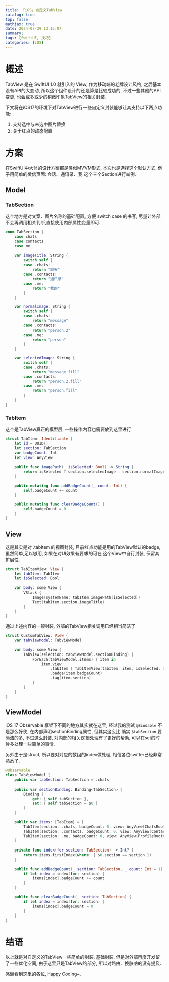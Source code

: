 ```yaml
---
title: 「iOS」自定义TabView
catalog: true
top: false
mathjax: true
date: 2024-07-29 13:15:07
summary:
tags: [SwiftUI, 技巧]
categories: [iOS]
---
```


# 概述

TabView 是在 SwiftUI 1.0 就引入的 View, 作为移动端的老牌设计风格, 之后基本没有API的大变动, 所以这个组件设计的还是算是比较成功的, 不过一些其他的API变更, 也会或多或少的稍微印象TabView的相关封装. 

下文将在iOS17的环境下对TabView进行一些自定义封装能够让其支持以下两点功能:

1. 支持选中与未选中图片替换
2. 关于红点的动态配置

# 方案

在SwiftUI中大体的设计方案都是类似MVVM形式, 本次也是选择这个默认方式. 例子用简单的微信页面: 会话、通讯录、我 这个三个Section进行举例.

## Model

### TabSection

这个地方是对文案、图片名称的基础配置, 方便 switch case 的书写, 尽量让外部不会再调用相关判断,直接使用内部属性变量即可.

```swift
enum TabSection {
    case chats
    case contacts
    case me
    
    var imageTitle: String {
        switch self {
        case .chats:
            return "聊天"
        case .contacts:
            return "通讯录"
        case .me:
            return "我的"
        }
    }

    var normalImage: String {
        switch self {
        case .chats:
            return "message"
        case .contacts:
            return "person.2"
        case .me:
            return "person"
        }
    }

    var selectedImage: String {
        switch self {
        case .chats:
            return "message.fill"
        case .contacts:
            return "person.2.fill"
        case .me:
            return "person.fill"
        }
    }
}
```

### TabItem

这个是TabView真正的模型层, 一些操作内容也需要放到这里进行

```swift
struct TabItem: Identifiable {
    let id = UUID()
    let section: TabSection
    var badgeCount: Int
    let view: AnyView
    
    public func imagePath(_ isSelected: Bool) -> String {
        return isSelected ? section.selectedImage : section.normalImage
    }
    
    public mutating func addBadgeCount(_ count: Int) {
        self.badgeCount += count
    }
    
    public mutating func clearBadgeCount() {
        self.badgeCount = 0
    }
}
```

## View

这是其实是对 .tabItem 的视图封装, 目前红点功能是用的TabView默认的badge, 虽然简单,足以够用, 如果在对UI效果有要求的可在 这个View中自行封装, 保留其扩展性.

```swift
struct TabItemView: View {
    let tabItem: TabItem
    let isSelected: Bool
    
    var body: some View {
        VStack {
            Image(systemName: tabItem.imagePath(isSelected))
            Text(tabItem.section.imageTitle)
        }
    }
}
```

通过上述内容的一顿封装, 外部的TabView相关调用已经相当简洁了

```swift
struct CustomTabView: View {
    var tabViewModel: TabViewModel
    
    var body: some View {
        TabView(selection: tabViewModel.sectionBinding) {
            ForEach(tabViewModel.items) { item in
                item.view
                    .tabItem { TabItemView(tabItem: item, isSelected: item.section == tabViewModel.tabSection) }
                    .badge(item.badgeCount)
                    .tag(item.section)
            }
        }
    }
}
```

## ViewModel

iOS 17 Observable 框架下不同的地方其实就在这里, 经过我的测试 `@Bindable` 不是那么好使, 在内部声明sectionBinding属性, 但其实这么比 确实 `$tabSection` 要简洁的多, 不过这么封装, 对内部的相关逻辑处理有了更好的帮助, 可以在set的时候多处理一些简单的事情.

另外由于是struct, 所以要对对应的数组的index做处理, 相信各位swifter已经非常熟悉了.

```swift
@Observable
class TabViewModel {
    public var tabSection: TabSection = .chats
    
    public var sectionBinding: Binding<TabSection> {
        Binding (
            get: { self.tabSection },
            set: { self.tabSection = $0 }
        )
    }
    
    public var items: [TabItem] = [
        TabItem(section: .chats, badgeCount: 0, view: AnyView(ChatsRootView())),
        TabItem(section: .contacts, badgeCount: 0, view: AnyView(ContactsRootView())),
        TabItem(section: .me, badgeCount: 0, view: AnyView(ProfileRootView()))
    ]
  
    private func index(for section: TabSection) -> Int? {
        return items.firstIndex(where: { $0.section == section })
    }
    
    public func addBadgeCount(_ section: TabSection, _ count: Int = 1) {
        if let index = index(for: section) {
            items[index].badgeCount += count
        }
    }
    
    public func clearBadgeCount(_ section: TabSection) {
        if let index = index(for: section) {
            items[index].badgeCount = 0
        }
    }
}
```

# 结语

以上就是对自定义的TabView一些简单的封装, 基础封装, 但是对外部再度开发留了一些优化空间, 由于这里只是TabView的部分, 所以对路由、换肤啥的没有提及.

感谢看到这里的各位, Happy Coding~.
